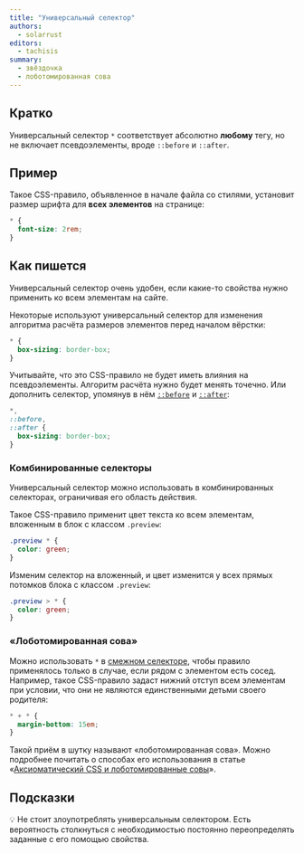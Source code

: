 ```yaml
---
title: "Универсальный селектор"
authors:
  - solarrust
editors:
  - tachisis
summary:
  - звёздочка
  - лоботомированная сова
---
```


## Кратко

Универсальный селектор `*` соответствует абсолютно **любому** тегу, но не включает псевдоэлементы, вроде `::before` и `::after`.

## Пример

Такое CSS-правило, объявленное в начале файла со стилями, установит размер шрифта для **всех элементов** на странице:

```css
* {
  font-size: 2rem;
}
```

## Как пишется

Универсальный селектор очень удобен, если какие-то свойства нужно применить ко всем элементам на сайте.

Некоторые используют универсальный селектор для изменения алгоритма расчёта размеров элементов перед началом вёрстки:

```css
* {
  box-sizing: border-box;
}
```

Учитывайте, что это CSS-правило не будет иметь влияния на псевдоэлементы. Алгоритм расчёта нужно будет менять точечно. Или дополнить селектор, упомянув в нём [`::before`](/css/before) и [`::after`](/css/after):

```css
*,
::before,
::after {
  box-sizing: border-box;
}
```

### Комбинированные селекторы

Универсальный селектор можно использовать в комбинированных селекторах, ограничивая его область действия.

Такое CSS-правило применит цвет текста ко всем элементам, вложенным в блок с классом `.preview`:

```css
.preview * {
  color: green;
}
```

Изменим селектор на вложенный, и цвет изменится у всех прямых потомков блока с классом `.preview`:

```css
.preview > * {
  color: green;
}
```

### «Лоботомированная сова»

Можно использовать `*` в [смежном селекторе](/css/combined-selectors/#смежные%3A-.element1-%2B-.element2), чтобы правило применялось только в случае, если рядом с элементом есть сосед. Например, такое CSS-правило задаст нижний отступ всем элементам при условии, что они не являются единственными детьми своего родителя:

```css
* + * {
  margin-bottom: 15em;
}
```

Такой приём в шутку называют «лоботомированная сова». Можно подробнее почитать о способах его использования в статье «[Аксиоматический CSS и лоботомированные совы](https://frontender.info/axiomatic-css-and-lobotomized-owls/)».

## Подсказки

💡 Не стоит злоупотреблять универсальным селектором. Есть вероятность столкнуться с необходимостью постоянно переопределять заданные с его помощью свойства.
